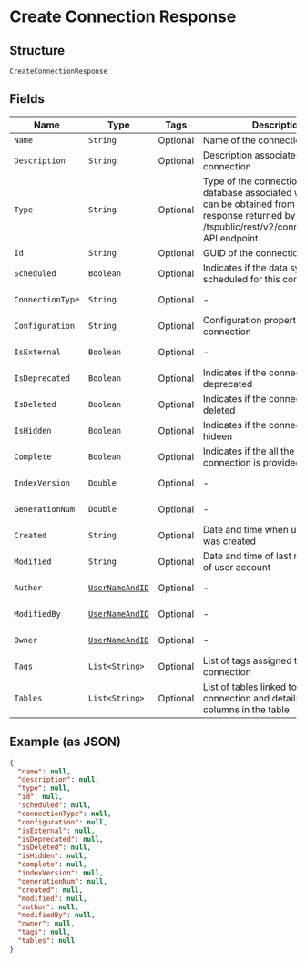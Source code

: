 
# Create Connection Response

## Structure

`CreateConnectionResponse`

## Fields

| Name | Type | Tags | Description | Getter | Setter |
|  --- | --- | --- | --- | --- | --- |
| `Name` | `String` | Optional | Name of the connection | String getName() | setName(String name) |
| `Description` | `String` | Optional | Description associated with the connection | String getDescription() | setDescription(String description) |
| `Type` | `String` | Optional | Type of the connection. The database associated with this type can be obtained from the response returned by the /tspublic/rest/v2/connection/types API endpoint. | String getType() | setType(String type) |
| `Id` | `String` | Optional | GUID of the connection | String getId() | setId(String id) |
| `Scheduled` | `Boolean` | Optional | Indicates if the data sync is scheduled for this connection | Boolean getScheduled() | setScheduled(Boolean scheduled) |
| `ConnectionType` | `String` | Optional | - | String getConnectionType() | setConnectionType(String connectionType) |
| `Configuration` | `String` | Optional | Configuration properties of the connection | String getConfiguration() | setConfiguration(String configuration) |
| `IsExternal` | `Boolean` | Optional | - | Boolean getIsExternal() | setIsExternal(Boolean isExternal) |
| `IsDeprecated` | `Boolean` | Optional | Indicates if the connection is deprecated | Boolean getIsDeprecated() | setIsDeprecated(Boolean isDeprecated) |
| `IsDeleted` | `Boolean` | Optional | Indicates if the connection is deleted | Boolean getIsDeleted() | setIsDeleted(Boolean isDeleted) |
| `IsHidden` | `Boolean` | Optional | Indicates if the connection is hideen | Boolean getIsHidden() | setIsHidden(Boolean isHidden) |
| `Complete` | `Boolean` | Optional | Indicates if the all the properties of connection is provided | Boolean getComplete() | setComplete(Boolean complete) |
| `IndexVersion` | `Double` | Optional | - | Double getIndexVersion() | setIndexVersion(Double indexVersion) |
| `GenerationNum` | `Double` | Optional | - | Double getGenerationNum() | setGenerationNum(Double generationNum) |
| `Created` | `String` | Optional | Date and time when user account was created | String getCreated() | setCreated(String created) |
| `Modified` | `String` | Optional | Date and time of last modification of user account | String getModified() | setModified(String modified) |
| `Author` | [`UserNameAndID`](../../doc/models/user-name-and-id.md) | Optional | - | UserNameAndID getAuthor() | setAuthor(UserNameAndID author) |
| `ModifiedBy` | [`UserNameAndID`](../../doc/models/user-name-and-id.md) | Optional | - | UserNameAndID getModifiedBy() | setModifiedBy(UserNameAndID modifiedBy) |
| `Owner` | [`UserNameAndID`](../../doc/models/user-name-and-id.md) | Optional | - | UserNameAndID getOwner() | setOwner(UserNameAndID owner) |
| `Tags` | `List<String>` | Optional | List of tags assigned to the connection | List<String> getTags() | setTags(List<String> tags) |
| `Tables` | `List<String>` | Optional | List of tables linked to this connection and details of the columns in the table | List<String> getTables() | setTables(List<String> tables) |

## Example (as JSON)

```json
{
  "name": null,
  "description": null,
  "type": null,
  "id": null,
  "scheduled": null,
  "connectionType": null,
  "configuration": null,
  "isExternal": null,
  "isDeprecated": null,
  "isDeleted": null,
  "isHidden": null,
  "complete": null,
  "indexVersion": null,
  "generationNum": null,
  "created": null,
  "modified": null,
  "author": null,
  "modifiedBy": null,
  "owner": null,
  "tags": null,
  "tables": null
}
```

